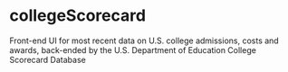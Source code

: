 # collegeScorecard
Front-end UI for most recent data on U.S. college admissions, costs and awards, back-ended by the U.S. Department of Education College Scorecard Database
